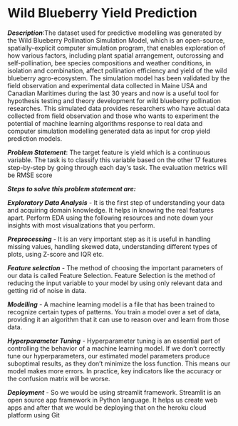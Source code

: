 # Wild Blueberry Yield Prediction


***Description***:The dataset used for predictive modelling was generated by the Wild Blueberry Pollination Simulation Model, which is an open-source, spatially-explicit computer simulation program, that enables exploration of how various factors, including plant spatial arrangement, outcrossing and self-pollination, bee species compositions and weather conditions, in isolation and combination, affect pollination efficiency and yield of the wild blueberry agro-ecosystem. The simulation model has been validated by the field observation and experimental data collected in Maine USA and Canadian Maritimes during the last 30 years and now is a useful tool for hypothesis testing and theory development for wild blueberry pollination researches. This simulated data provides researchers who have actual data collected from field observation and those who wants to experiment the potential of machine learning algorithms response to real data and computer simulation modelling generated data as input for crop yield prediction models.

***Problem Statement***: The target feature is yield which is a continuous variable. The task is to classify this variable based on the other 17 features step-by-step by going through each day's task. The evaluation metrics will be RMSE score

***Steps to solve this problem statement are:***

***Exploratory Data Analysis***  - It is the first step of understanding your data and acquiring domain knowledge. It helps in knowing the real features apart. Perform EDA using the following resources and note down your insights with most visualizations that you perform.

***Preprocessing*** -  It is an very important step as it is useful in handling missing values, handling skewed data, understanding different types of plots, using Z-score and IQR etc.

***Feature selection*** - The method of choosing the important parameters of our data is called Feature Selection. Feature Selection is the method of reducing the input variable to your model by using only relevant data and getting rid of noise in data.

***Modelling*** - A machine learning model is a file that has been trained to recognize certain types of patterns. You train a model over a set of data, providing it an algorithm that it can use to reason over and learn from those data.

***Hyperparameter Tuning*** - Hyperparameter tuning is an essential part of controlling the behavior of a machine learning model. If we don’t correctly tune our hyperparameters, our estimated model parameters produce suboptimal results, as they don’t minimize the loss function. This means our model makes more errors. In practice, key indicators like the accuracy or the confusion matrix will be worse.

***Deployment*** - So we would be using streamlit framework. Streamlit is an open source app framework in Python language. It helps us create web apps and after that we would be deploying that on the heroku cloud platform using Git

